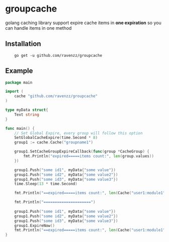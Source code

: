 groupcache
==========

golang caching library 
support expire cache items in **one expiration** 
so you can handle items in one method

## Installation

```
    go get -u github.com/ravenzz/groupcache
```

## Example

```go
package main

import (
    cache "github.com/ravenzz/groupcache"
)

type myData struct{
    Text string
}

func main() {
    // Set Global Expire, every group will follow this option
    SetGlobalCacheExpire(time.Second * 8)
    group1 := cache.Cache("groupname1")

    group1.SetCacheGroupExpireCallback(func(group *CacheGroup) {
		fmt.Println("expired=====items count:", len(group.values))
	})

    group1.Push("some id1", myData{"some value"})
    group1.Push("some id2", myData{"some value2"})
    group1.Push("some id3", myData{"some value3"})
    time.Sleep(13 * time.Second)

    fmt.Println("==expired=====items count:", len(Cache("user1:module1").values))

    fmt.Println("=====================")
    
    group1.Push("some id1", myData{"some value"})
    group1.Push("some id2", myData{"some value2"})
    group1.Push("some id3", myData{"some value3"})
	group1.ExpireNow()
    fmt.Println("==expired=====items count:", len(Cache("user1:module1").values))
}



```


